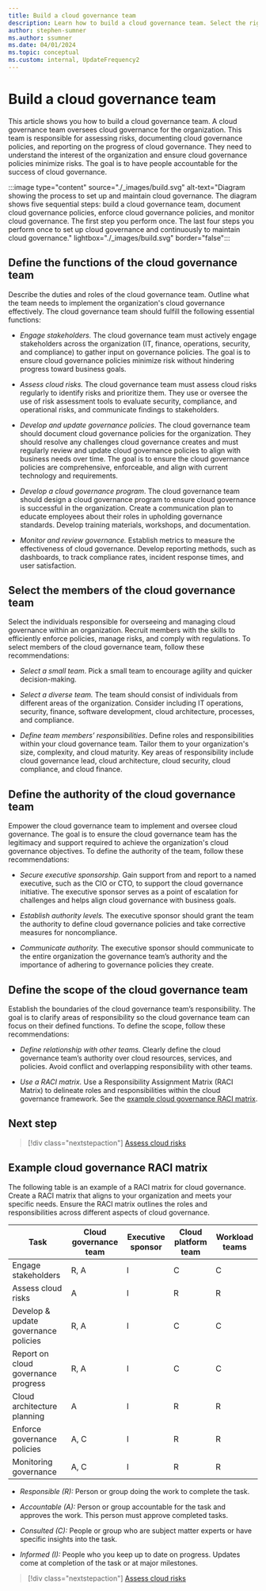 ```yaml
---
title: Build a cloud governance team
description: Learn how to build a cloud governance team. Select the right members.
author: stephen-sumner
ms.author: ssumner
ms.date: 04/01/2024
ms.topic: conceptual
ms.custom: internal, UpdateFrequency2
---
```


# Build a cloud governance team

This article shows you how to build a cloud governance team. A cloud governance team oversees cloud governance for the organization. This team is responsible for assessing risks, documenting cloud governance policies, and reporting on the progress of cloud governance. They need to understand the interest of the organization and ensure cloud governance policies minimize risks. The goal is to have people accountable for the success of cloud governance.

:::image type="content" source="./_images/build.svg" alt-text="Diagram showing the process to set up and maintain cloud governance. The diagram shows five sequential steps: build a cloud governance team, document cloud governance policies, enforce cloud governance policies, and monitor cloud governance. The first step you perform once. The last four steps you perform once to set up cloud governance and continuously to maintain cloud governance." lightbox="./_images/build.svg" border="false":::

## Define the functions of the cloud governance team

Describe the duties and roles of the cloud governance team. Outline what the team needs to implement the organization's cloud governance effectively. The cloud governance team should fulfill the following essential functions:

- *Engage stakeholders.* The cloud governance team must actively engage stakeholders across the organization (IT, finance, operations, security, and compliance) to gather input on governance policies. The goal is to ensure cloud governance policies minimize risk without hindering progress toward business goals.

- *Assess cloud risks.* The cloud governance team must assess cloud risks regularly to identify risks and prioritize them. They use or oversee the use of risk assessment tools to evaluate security, compliance, and operational risks, and communicate findings to stakeholders.

- *Develop and update governance policies*. The cloud governance team should document cloud governance policies for the organization. They should resolve any challenges cloud governance creates and must regularly review and update cloud governance policies to align with business needs over time. The goal is to ensure the cloud governance policies are comprehensive, enforceable, and align with current technology and requirements.

- *Develop a cloud governance program*. The cloud governance team should design a cloud governance program to ensure cloud governance is successful in the organization. Create a communication plan to educate employees about their roles in upholding governance standards. Develop training materials, workshops, and documentation.

- *Monitor and review governance.* Establish metrics to measure the effectiveness of cloud governance. Develop reporting methods, such as dashboards, to track compliance rates, incident response times, and user satisfaction.

## Select the members of the cloud governance team

Select the individuals responsible for overseeing and managing cloud governance within an organization. Recruit members with the skills to efficiently enforce policies, manage risks, and comply with regulations. To select members of the cloud governance team, follow these recommendations:

- *Select a small team*. Pick a small team to encourage agility and quicker decision-making.

- *Select a diverse team.* The team should consist of individuals from different areas of the organization. Consider including IT operations, security, finance, software development, cloud architecture, processes, and compliance.

- *Define team members’ responsibilities*. Define roles and responsibilities within your cloud governance team. Tailor them to your organization's size, complexity, and cloud maturity. Key areas of responsibility include cloud governance lead, cloud architecture, cloud security, cloud compliance, and cloud finance.

## Define the authority of the cloud governance team

Empower the cloud governance team to implement and oversee cloud governance. The goal is to ensure the cloud governance team has the legitimacy and support required to achieve the organization's cloud governance objectives. To define the authority of the team, follow these recommendations:

- *Secure executive sponsorship.* Gain support from and report to a named executive, such as the CIO or CTO, to support the cloud governance initiative. The executive sponsor serves as a point of escalation for challenges and helps align cloud governance with business goals.

- *Establish authority levels.* The executive sponsor should grant the team the authority to define cloud governance policies and take corrective measures for noncompliance.

- *Communicate authority.* The executive sponsor should communicate to the entire organization the governance team’s authority and the importance of adhering to governance policies they create.

## Define the scope of the cloud governance team

Establish the boundaries of the cloud governance team’s responsibility. The goal is to clarify areas of responsibility so the cloud governance team can focus on their defined functions. To define the scope, follow these recommendations:

- *Define relationship with other teams.* Clearly define the cloud governance team’s authority over cloud resources, services, and policies. Avoid conflict and overlapping responsibility with other teams.

- *Use a RACI matrix.* Use a Responsibility Assignment Matrix (RACI Matrix) to delineate roles and responsibilities within the cloud governance framework. See the [example cloud governance RACI matrix](#example-cloud-governance-raci-matrix).

## Next step

> [!div class="nextstepaction"]
> [Assess cloud risks](assess-cloud-risks.md)

## Example cloud governance RACI matrix

The following table is an example of a RACI matrix for cloud governance. Create a RACI matrix that aligns to your organization and meets your specific needs. Ensure the RACI matrix outlines the roles and responsibilities across different aspects of cloud governance.

| Task                                 | Cloud governance team     |   Executive sponsor   | Cloud platform team     | Workload teams     |
|--------------------------------------|---------------------------|-----------------------|-------------------------|--------------------|
| Engage stakeholders                  | R, A                      | I                     | C                       | C                  |
| Assess cloud risks                   | A                         | I                     | R                       | R                  |
| Develop & update governance policies | R, A                      | I                     | C                       | C                  |
| Report on cloud governance progress  | R, A                      | I                     | C                       | C                  |
| Cloud architecture planning          | A                         | I                     | R                       | R                  |
| Enforce governance policies          | A, C                      | I                     | R                       | R                  |
| Monitoring governance                | A, C                      | I                     | R                       | R                  |

- *Responsible (R):* Person or group doing the work to complete the task.

- *Accountable (A):* Person or group accountable for the task and approves the work. This person must approve completed tasks.

- *Consulted (C):* People or group who are subject matter experts or have specific insights into the task.

- *Informed (I):* People who you keep up to date on progress. Updates come at completion of the task or at major milestones.

> [!div class="nextstepaction"]
> [Assess cloud risks](assess-cloud-risks.md)